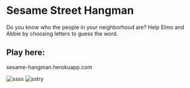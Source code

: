 # Sesame Street Hangman
Do you know who the people in your neighborhood are? Help Elmo and Abbie by choosing letters to guess the word. 

## Play here: 
sesame-hangman.herokuapp.com

![ssss](https://cloud.githubusercontent.com/assets/16596112/18735905/9ce13c7e-804f-11e6-80ae-0d14c4e58918.png)
![sstry](https://cloud.githubusercontent.com/assets/16596112/18735901/984fc586-804f-11e6-9752-6e7f616c820a.png)

